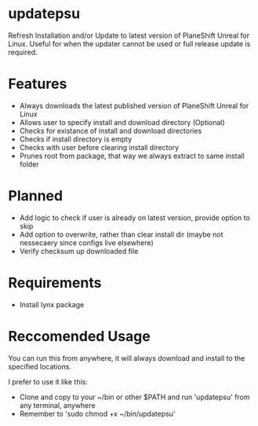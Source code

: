 # updatepsu
Refresh Installation and/or Update to latest version of PlaneShift Unreal for Linux.
Useful for when the updater cannot be used or full release update is required.

# Features
- Always downloads the latest published version of PlaneShift Unreal for Linux
- Allows user to specify install and download directory (Optional)
- Checks for existance of install and download directories
- Checks if install directory is empty
- Checks with user before clearing install directory
- Prunes root from package, that way we always extract to same install folder

# Planned
- Add logic to check if user is already on latest version, provide option to skip
- Add option to overwrite, rather than clear install dir (maybe not nessecaery since configs live elsewhere)
- Verify checksum up downloaded file

# Requirements
- Install lynx package

# Reccomended Usage
You can run this from anywhere, it will always download and install to the specified locations.

I prefer to use it like this:
- Clone and copy to your ~/bin or other $PATH and run 'updatepsu' from any terminal, anywhere
- Remember to 'sudo chmod +x ~/bin/updatepsu'
